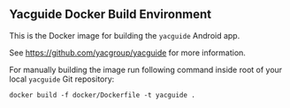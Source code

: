 ## Yacguide Docker Build Environment

This is the Docker image for building the `yacguide` Android app.

See <https://github.com/yacgroup/yacguide> for more information.

For manually building the image run following command inside root of
your local `yacguide` Git repository:

``` shell
docker build -f docker/Dockerfile -t yacguide .
```

